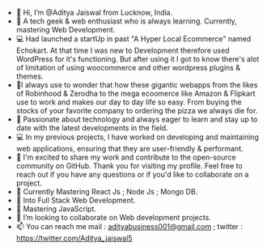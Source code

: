 - 👋 Hi, I’m @Aditya Jaiswal from Lucknow, India. 
- 🤺  A tech geek & web enthusiast who is always learning. Currently, mastering Web Development.
- 💻 Had launched a startUp in past "A Hyper Local Ecommerce" named Echokart. At that time I was new to Development therefore used WordPress for it's functioning. But      after using it I got to know there's alot of limitation of using woocommerce and other wordpress plugins & themes. 
- 🐧I always use to wonder that how these gigantic webapps from the likes of Robinhood & Zerodha to the mega ecoomerce like Amazon & Flipkart use to work and makes our day to day life so easy. From buying the stocks of your favorite company to ordering the pizza we always die for.
- 👨‍ Passionate about technology and always eager to learn and stay up to date with the latest developments in the field.
- 💻 In my previous projects, I have worked on developing and maintaining web applications, ensuring that they are user-friendly & performant.
- 🍎 I'm excited to share my work and contribute to the open-source community on GitHub. Thank you for visiting my profile. Feel free to reach out if you have any questions   or if you'd like to collaborate on a project.
- 💞️ Currently Mastering React Js ; Node Js ; Mongo DB.
- 👀 Into Full Stack Web Development.
- 🌱 Mastering JavaScript.
- 💞️ I’m looking to collaborate on Web development projects. 
- 📫 You can reach me mail : adityabusiness001@gmail.com ; twitter : https://twitter.com/Aditya_jaiswal5
<!---
Adj-001/Adj-001 is a ✨ special ✨ repository because its `README.md` (this file) appears on your GitHub profile.
You can click the Preview link to take a look at your changes.
--->
